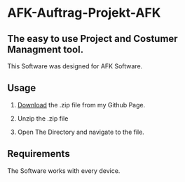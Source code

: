 # AFK-Auftrag-Projekt-AFK
## The easy to use Project and Costumer Managment tool.
This Software was designed for AFK Software. 

## Usage
1. [Download](https://github.com/Valomasnu/AFK-Auftrag-Projekt-AFK/releases) the .zip file from my Github Page.

2. Unzip the .zip file

3. Open The Directory and navigate to the file.

## Requirements
The Software works with every device.
